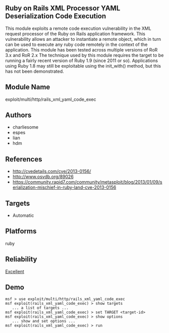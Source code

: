 ## Ruby on Rails XML Processor YAML Deserialization Code Execution

This module exploits a remote code execution vulnerability 
in the XML request processor of the Ruby on Rails 
application framework. This vulnerability allows an attacker 
to instantiate a remote object, which in turn can be used to 
execute any ruby code remotely in the context of the 
application. This module has been tested across multiple 
versions of RoR 3.x and RoR 2.x The technique used by this 
module requires the target to be running a fairly recent 
version of Ruby 1.9 (since 2011 or so). Applications using 
Ruby 1.8 may still be exploitable using the init_with() 
method, but this has not been demonstrated.


## Module Name
exploit/multi/http/rails_xml_yaml_code_exec

## Authors
* charliesome
* espes
* lian
* hdm


## References
* http://cvedetails.com/cve/2013-0156/
* http://www.osvdb.org/89026
* https://community.rapid7.com/community/metasploit/blog/2013/01/09/serialization-mischief-in-ruby-land-cve-2013-0156



## Targets
* Automatic


## Platforms
ruby

## Reliability
[Excellent](https://github.com/rapid7/metasploit-framework/wiki/Exploit-Ranking)

## Demo

```
msf > use exploit/multi/http/rails_xml_yaml_code_exec
msf exploit(rails_xml_yaml_code_exec) > show targets
   ... a list of targets ...
msf exploit(rails_xml_yaml_code_exec) > set TARGET <target-id>
msf exploit(rails_xml_yaml_code_exec) > show options
   ... show and set options ...
msf exploit(rails_xml_yaml_code_exec) > run
```
    
    